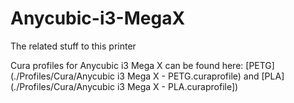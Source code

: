 # Anycubic-i3-MegaX
The related stuff to this printer

Cura profiles for Anycubic i3 Mega X can be found here: [PETG](./Profiles/Cura/Anycubic i3 Mega X - PETG.curaprofile) and [PLA](./Profiles/Cura/Anycubic i3 Mega X - PLA.curaprofile])
